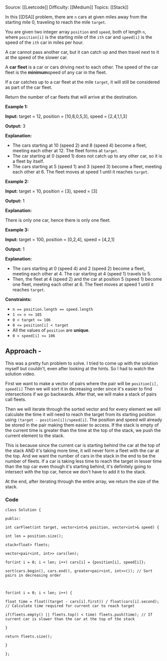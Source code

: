 Source: [[Leetcode]]
Difficulty: [[Medium]]
Topics: [[Stack]]

In this [[DSA]] problem, there are `n` cars at given miles away from the starting mile 0, traveling to reach the mile `target`.

You are given two integer array `position` and `speed`, both of length `n`, where `position[i]` is the starting mile of the `ith` car and `speed[i]` is the speed of the `ith` car in miles per hour.

A car cannot pass another car, but it can catch up and then travel next to it at the speed of the slower car.

A **car fleet** is a car or cars driving next to each other. The speed of the car fleet is the **minimum**speed of any car in the fleet.

If a car catches up to a car fleet at the mile `target`, it will still be considered as part of the car fleet.

Return the number of car fleets that will arrive at the destination.

**Example 1:**

**Input:** target = 12, position = [10,8,0,5,3], speed = [2,4,1,1,3]

**Output:** 3

**Explanation:**

- The cars starting at 10 (speed 2) and 8 (speed 4) become a fleet, meeting each other at 12. The fleet forms at `target`.
- The car starting at 0 (speed 1) does not catch up to any other car, so it is a fleet by itself.
- The cars starting at 5 (speed 1) and 3 (speed 3) become a fleet, meeting each other at 6. The fleet moves at speed 1 until it reaches `target`.

**Example 2:**

**Input:** target = 10, position = [3], speed = [3]

**Output:** 1

**Explanation:**

There is only one car, hence there is only one fleet.

**Example 3:**

**Input:** target = 100, position = [0,2,4], speed = [4,2,1]

**Output:** 1

**Explanation:**

- The cars starting at 0 (speed 4) and 2 (speed 2) become a fleet, meeting each other at 4. The car starting at 4 (speed 1) travels to 5.
- Then, the fleet at 4 (speed 2) and the car at position 5 (speed 1) become one fleet, meeting each other at 6. The fleet moves at speed 1 until it reaches `target`.

**Constraints:**

- `n == position.length == speed.length`
- `1 <= n <= 105`
- `0 < target <= 106`
- `0 <= position[i] < target`
- All the values of `position` are **unique**.
- `0 < speed[i] <= 106`

## Approach - 
This was a pretty fun problem to solve. I tried to come up with the solution myself but couldn't, even after looking at the hints. So I had to watch the solution video.

First we want to make a vector of pairs where the pair will be `position[i], speed[i]`
Then we will sort it in decreasing order since it's easier to find intersections if we go backwards. 
After that, we will make a stack of pairs call fleets. 

Then we will iterate through the sorted vector and for every element we will calculate the time it will need to reach the target from its starting position using `(target - position[i])/speed[i]`. The position and speed will already be stored in the pair making them easier to access. If the stack is empty of the current time is greater than the time at the top of the stack, we push the current element to the stack. 

This is because since the current car is starting behind the car at the top of the stack AND it's taking more time, it will never form a fleet with the car at the top. And we want the number of cars in the stack in the end to be the number of fleets. If a car is taking less time to reach the target in lesser time than the top car even though it's starting behind, it's definitely going to intersect with the top car, hence we don't have to add it to the stack.

At the end, after iterating through the entire array, we return the size of the stack.

### Code 
```
class Solution {

public:

int carFleet(int target, vector<int>& position, vector<int>& speed) {

int len = position.size();

stack<float> fleets;

vector<pair<int, int>> cars(len);

for(int i = 0; i < len; i++) cars[i] = {position[i], speed[i]};

sort(cars.begin(), cars.end(), greater<pair<int, int>>()); // Sort pairs in decreasing order

  

for(int i = 0; i < len; i++) {

float time = float((target - cars[i].first)) / float(cars[i].second); // Calculate time required for current car to reach target

if(fleets.empty() || fleets.top() < time) fleets.push(time); // If current car is slower than the car at the top of the stack

}

return fleets.size();

}

};
```